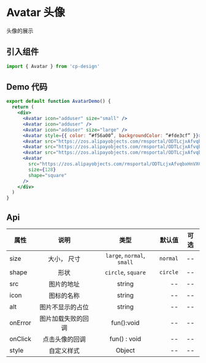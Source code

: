# Avatar 头像

头像的展示

## 引入组件

```jsx
import { Avatar } from 'cp-design'
```

## Demo 代码

```jsx
export default function AvatarDemo() {
  return (
    <div>
      <Avatar icon="adduser" size="small" />
      <Avatar icon="adduser" />
      <Avatar icon="adduser" size="large" />
      <Avatar style={{ color: “#f56a00”, backgroundColor: “#fde3cf” }}>U</Avatar>
      <Avatar src="https://zos.alipayobjects.com/rmsportal/ODTLcjxAfvqbxHnVXCYX.png" />
      <Avatar src="https://zos.alipayobjects.com/rmsportal/ODTLcjxAfvqbxHnVXCYX.png" size="large" />
      <Avatar src="https://zos.alipayobjects.com/rmsportal/ODTLcjxAfvqbxHnVXCYX.png" size={64} />
      <Avatar
        src="https://zos.alipayobjects.com/rmsportal/ODTLcjxAfvqbxHnVXCYX.png"
        size={128}
        shape="square"
      />
    </div>
  )
}
```

## Api

| 属性    |        说明        |            类型            |   默认值 | 可选 |
| ------- | :----------------: | :------------------------: | -------: | :--: |
| size    |    大小， 尺寸     | `large`, `normal`, `small` | `normal` |  --  |
| shape   |        形状        |     `circle`, `square`     | `circle` |  --  |
| src     |     图片的地址     |           string           |       -- |  --  |
| icon    |     图标的名称     |           string           |       -- |  --  |
| alt     |  图片不显示的占位  |           string           |       -- |  --  |
| onError | 图片加载失败的回调 |         fun():void         |       -- |  --  |
| onClick |   点击头像的回调   |        fun() : void        |       -- |  --  |
| style   |     自定义样式     |           Object           |       -- |  --  |
